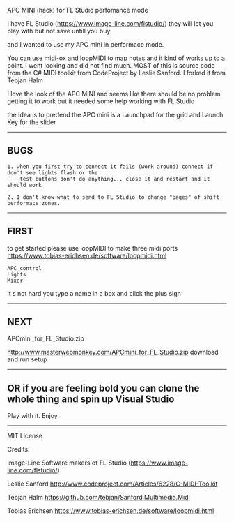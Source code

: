 APC MINI (hack) for FL Studio perfomance mode 

I have FL Studio (https://www.image-line.com/flstudio/) 
they will let you play with but not save untill you buy

and I wanted to use my APC mini in performace mode.

You can use midi-ox and loopMIDI to map notes and it kind of works up to a point.
I went looking and did not find much.  MOST of this is source code from the C# MIDI toolkit from 
CodeProject by Leslie Sanford.  I forked it from Tebjan Halm  


I love the look of the APC MINI and seems like there should be no problem getting it to work 
but it needed some help working with FL Studio

the Idea is to predend the APC mini is a Launchpad for the grid and 
Launch Key for the slider

--------------------------------------------------------------------------------------------------------
BUGS 
--------------------------------------------------------------------------------------------------------
    1. when you first try to connect it fails (work around) connect if don't see lights flash or the 
        test buttons don't do anything... close it and restart and it should work

    2. I don't know what to send to FL Studio to change "pages" of shift performace zones.


--------------------------------------------------------------------------------------------------------
FIRST
--------------------------------------------------------------------------------------------------------
 to get started please use loopMIDI to make three midi ports
 https://www.tobias-erichsen.de/software/loopmidi.html

    APC control
    Lights
    Mixer

it s not hard you type a name in a box and click the plus sign


--------------------------------------------------------------------------------------------------------
NEXT
--------------------------------------------------------------------------------------------------------
 APCmini_for_FL_Studio.zip

 http://www.masterwebmonkey.com/APCmini_for_FL_Studio.zip
 download and run setup

--------------------------------------------------------------------------------------------------------
 OR if you are feeling bold you can clone the whole thing and spin up Visual Studio
--------------------------------------------------------------------------------------------------------

Play with it. Enjoy.

---------------------------------------------------------------------------------------------------------
MIT License

Credits:

Image-Line Software makers of FL Studio
(https://www.image-line.com/flstudio/) 

Leslie Sanford
http://www.codeproject.com/Articles/6228/C-MIDI-Toolkit

Tebjan Halm
https://github.com/tebjan/Sanford.Multimedia.Midi

Tobias Erichsen
https://www.tobias-erichsen.de/software/loopmidi.html
